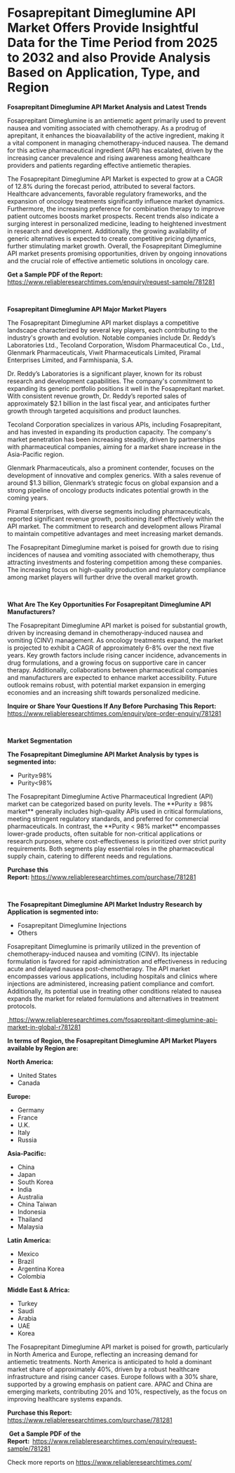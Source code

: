 <p><h1>Fosaprepitant Dimeglumine API Market Offers Provide Insightful Data for the Time Period from 2025 to 2032 and also Provide Analysis Based on Application, Type, and Region</h1></p><p><strong>Fosaprepitant Dimeglumine API Market Analysis and Latest Trends</strong></p>
<p><p>Fosaprepitant Dimeglumine is an antiemetic agent primarily used to prevent nausea and vomiting associated with chemotherapy. As a prodrug of aprepitant, it enhances the bioavailability of the active ingredient, making it a vital component in managing chemotherapy-induced nausea. The demand for this active pharmaceutical ingredient (API) has escalated, driven by the increasing cancer prevalence and rising awareness among healthcare providers and patients regarding effective antiemetic therapies.</p><p>The Fosaprepitant Dimeglumine API Market is expected to grow at a CAGR of 12.8% during the forecast period, attributed to several factors. Healthcare advancements, favorable regulatory frameworks, and the expansion of oncology treatments significantly influence market dynamics. Furthermore, the increasing preference for combination therapy to improve patient outcomes boosts market prospects. Recent trends also indicate a surging interest in personalized medicine, leading to heightened investment in research and development. Additionally, the growing availability of generic alternatives is expected to create competitive pricing dynamics, further stimulating market growth. Overall, the Fosaprepitant Dimeglumine API market presents promising opportunities, driven by ongoing innovations and the crucial role of effective antiemetic solutions in oncology care.</p></p>
<p><strong>Get a Sample PDF of the Report:&nbsp;</strong> <a href="https://www.reliableresearchtimes.com/enquiry/request-sample/781281?utm_campaign=3565&utm_medium=2&utm_source=Github&utm_content=ia&utm_term=26032025&utm_id=fosaprepitant-dimeglumine-api">https://www.reliableresearchtimes.com/enquiry/request-sample/781281</a></p>
<p>&nbsp;</p>
<p><strong>Fosaprepitant Dimeglumine API Major Market Players</strong></p>
<p><p>The Fosaprepitant Dimeglumine API market displays a competitive landscape characterized by several key players, each contributing to the industry's growth and evolution. Notable companies include Dr. Reddy’s Laboratories Ltd., Tecoland Corporation, Wisdom Pharmaceutical Co., Ltd., Glenmark Pharmaceuticals, Viwit Pharmaceuticals Limited, Piramal Enterprises Limited, and Farmhispania, S.A.</p><p>Dr. Reddy’s Laboratories is a significant player, known for its robust research and development capabilities. The company's commitment to expanding its generic portfolio positions it well in the Fosaprepitant market. With consistent revenue growth, Dr. Reddy’s reported sales of approximately $2.1 billion in the last fiscal year, and anticipates further growth through targeted acquisitions and product launches.</p><p>Tecoland Corporation specializes in various APIs, including Fosaprepitant, and has invested in expanding its production capacity. The company's market penetration has been increasing steadily, driven by partnerships with pharmaceutical companies, aiming for a market share increase in the Asia-Pacific region.</p><p>Glenmark Pharmaceuticals, also a prominent contender, focuses on the development of innovative and complex generics. With a sales revenue of around $1.3 billion, Glenmark’s strategic focus on global expansion and a strong pipeline of oncology products indicates potential growth in the coming years.</p><p>Piramal Enterprises, with diverse segments including pharmaceuticals, reported significant revenue growth, positioning itself effectively within the API market. The commitment to research and development allows Piramal to maintain competitive advantages and meet increasing market demands.</p><p>The Fosaprepitant Dimeglumine market is poised for growth due to rising incidences of nausea and vomiting associated with chemotherapy, thus attracting investments and fostering competition among these companies. The increasing focus on high-quality production and regulatory compliance among market players will further drive the overall market growth.</p></p>
<p>&nbsp;</p>
<p><strong>What Are The Key Opportunities For Fosaprepitant Dimeglumine API Manufacturers?</strong></p>
<p><p>The Fosaprepitant Dimeglumine API market is poised for substantial growth, driven by increasing demand in chemotherapy-induced nausea and vomiting (CINV) management. As oncology treatments expand, the market is projected to exhibit a CAGR of approximately 6-8% over the next five years. Key growth factors include rising cancer incidence, advancements in drug formulations, and a growing focus on supportive care in cancer therapy. Additionally, collaborations between pharmaceutical companies and manufacturers are expected to enhance market accessibility. Future outlook remains robust, with potential market expansion in emerging economies and an increasing shift towards personalized medicine.</p></p>
<p><strong>Inquire or Share Your Questions If Any Before Purchasing This Report:</strong> <a href="https://www.reliableresearchtimes.com/enquiry/pre-order-enquiry/781281?utm_campaign=3565&utm_medium=2&utm_source=Github&utm_content=ia&utm_term=26032025&utm_id=fosaprepitant-dimeglumine-api">https://www.reliableresearchtimes.com/enquiry/pre-order-enquiry/781281</a></p>
<p>&nbsp;</p>
<p><strong>Market Segmentation</strong></p>
<p><strong>The Fosaprepitant Dimeglumine API Market Analysis by types is segmented into:</strong></p>
<p><ul><li>Purity≥98%</li><li>Purity<98%</li></ul></p>
<p><p>The Fosaprepitant Dimeglumine Active Pharmaceutical Ingredient (API) market can be categorized based on purity levels. The **Purity ≥ 98% market** generally includes high-quality APIs used in critical formulations, meeting stringent regulatory standards, and preferred for commercial pharmaceuticals. In contrast, the **Purity < 98% market** encompasses lower-grade products, often suitable for non-critical applications or research purposes, where cost-effectiveness is prioritized over strict purity requirements. Both segments play essential roles in the pharmaceutical supply chain, catering to different needs and regulations.</p></p>
<p><strong>Purchase this Report:&nbsp;</strong><a href="https://www.reliableresearchtimes.com/purchase/781281?utm_campaign=3565&utm_medium=2&utm_source=Github&utm_content=ia&utm_term=26032025&utm_id=fosaprepitant-dimeglumine-api">https://www.reliableresearchtimes.com/purchase/781281</a></p>
<p>&nbsp;</p>
<p><strong>The Fosaprepitant Dimeglumine API Market Industry Research by Application is segmented into:</strong></p>
<p><ul><li>Fosaprepitant Dimeglumine Injections</li><li>Others</li></ul></p>
<p><p>Fosaprepitant Dimeglumine is primarily utilized in the prevention of chemotherapy-induced nausea and vomiting (CINV). Its injectable formulation is favored for rapid administration and effectiveness in reducing acute and delayed nausea post-chemotherapy. The API market encompasses various applications, including hospitals and clinics where injections are administered, increasing patient compliance and comfort. Additionally, its potential use in treating other conditions related to nausea expands the market for related formulations and alternatives in treatment protocols.</p></p>
<p><a href="https://www.reliableresearchtimes.com/fosaprepitant-dimeglumine-api-market-in-global-r781281?utm_campaign=3565&utm_medium=2&utm_source=Github&utm_content=ia&utm_term=26032025&utm_id=fosaprepitant-dimeglumine-api">&nbsp;https://www.reliableresearchtimes.com/fosaprepitant-dimeglumine-api-market-in-global-r781281</a></p>
<p><strong>In terms of Region, the Fosaprepitant Dimeglumine API Market Players available by Region are:</strong></p>
<p>
    <p> <strong> North America: </strong>
        <ul>
            <li>United States</li>
            <li>Canada</li>
        </ul>
        </p> 
    <p> <strong> Europe: </strong>
        <ul>
            <li>Germany</li>
            <li>France</li>
            <li>U.K.</li>
            <li>Italy</li>
            <li>Russia</li>
        </ul>
        </p> 
    <p> <strong> Asia-Pacific: </strong>
        <ul>
            <li>China</li>
            <li>Japan</li>
            <li>South Korea</li>
            <li>India</li>
            <li>Australia</li>
            <li>China Taiwan</li>
            <li>Indonesia</li>
            <li>Thailand</li>
            <li>Malaysia</li>
        </ul>
        </p> 
    <p> <strong> Latin America: </strong>
        <ul>
            <li>Mexico</li>
            <li>Brazil</li>
            <li>Argentina Korea</li>
            <li>Colombia</li>
        </ul>
        </p> 
    <p> <strong> Middle East & Africa: </strong>
        <ul>
            <li>Turkey</li>
            <li>Saudi</li>
            <li>Arabia</li>
            <li>UAE</li>
            <li>Korea</li>
        </ul>
    </p>
    </p>
<p><p>The Fosaprepitant Dimeglumine API market is poised for growth, particularly in North America and Europe, reflecting an increasing demand for antiemetic treatments. North America is anticipated to hold a dominant market share of approximately 40%, driven by a robust healthcare infrastructure and rising cancer cases. Europe follows with a 30% share, supported by a growing emphasis on patient care. APAC and China are emerging markets, contributing 20% and 10%, respectively, as the focus on improving healthcare systems expands.</p></p>
<p><strong>Purchase this Report: </strong><a href="https://www.reliableresearchtimes.com/purchase/781281?utm_campaign=3565&utm_medium=2&utm_source=Github&utm_content=ia&utm_term=26032025&utm_id=fosaprepitant-dimeglumine-api">https://www.reliableresearchtimes.com/purchase/781281</a></p>
<p>&nbsp;<strong>Get a Sample PDF of the Report:&nbsp;&nbsp;</strong><a href="https://www.reliableresearchtimes.com/enquiry/request-sample/781281?utm_campaign=3565&utm_medium=2&utm_source=Github&utm_content=ia&utm_term=26032025&utm_id=fosaprepitant-dimeglumine-api">https://www.reliableresearchtimes.com/enquiry/request-sample/781281</a></p>
<p><strong></strong></p>
<p>Check more reports on <a href="https://www.reliableresearchtimes.com/?utm_campaign=3565&utm_medium=2&utm_source=Github&utm_content=ia&utm_term=26032025&utm_id=fosaprepitant-dimeglumine-api">https://www.reliableresearchtimes.com/</a></p>